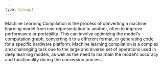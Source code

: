 ```yaml
---
type: Concept
---
```


Machine Learning Compilation is the process of converting a machine learning model from one representation to another, often to improve performance or portability. This can involve optimizing the model's computation graph, converting it to a different format, or generating code for a specific hardware platform. Machine learning compilation is a complex and challenging task due to the large and diverse set of operations used in deep learning models, as well as the need to maintain the model's accuracy and functionality during the conversion process.